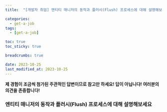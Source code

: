 ```yaml
---
title:  "[개발자 취업] 엔티티 매니저의 동작과 플러시(Flush) 프로세스에 대해 설명해보세요"

categories:
  - get-a-job
tags:
  - [get-a-job]

toc: true
toc_sticky: true

breadcrumbs: true

date: 2023-10-25
last_modified_at: 2023-10-25
---
```


**제 경험이 조금씩 첨가된 주관적인 답변이므로 참고만 하세요! 답이 아닙니다! 여러분의 의견을 존중합니다!**

### 엔티티 매니저의 동작과 플러시(Flush) 프로세스에 대해 설명해보세요
